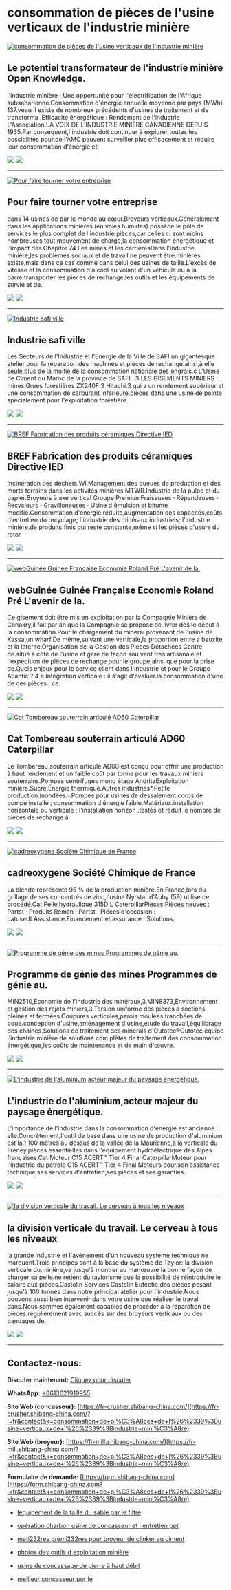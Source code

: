 # consommation de pièces de l&#39;usine verticaux de l&#39;industrie minière

<a href="https://swt.shibang-china.com/?l=fr&img&k=consommation+de+pi%C3%A8ces+de+l%26%2339%3Busine+verticaux+de+l%26%2339%3Bindustrie+mini%C3%A8re" target="_blank">![consommation de pièces de l&#39;usine verticaux de l&#39;industrie minière](http://static.shibang-china.com/all-800x300/1230.jpg)</a>

## Le potentiel transformateur de l&#39;industrie minière Open Knowledge.
l&#39;industrie minière : Une opportunité pour l&#39;électrification de l&#39;Afrique subsaharienne.Consommation d&#39;énergie annuelle moyenne par pays (MWh) 137.veau il existe de nombreux précédents d&#39;usines de traitement et de transforma .Efficacité énergétique : Rendement de l&#39;industrie L&#39;Association.LA VOIX DE L&#39;INDUSTRIE MINIÈRE CANADIENNE DEPUIS 1935.Par conséquent,l&#39;industrie doit continuer à explorer toutes les possibilités pour.de l&#39;AMC peuvent surveiller plus efficacement et réduire leur consommation d&#39;énergie et.


<a href="https://whatsapp.shibangsoft.com/WhatsApp.php" target="_blank" title="WhatsApp">![](http://static.shibang-china.com/icon/whatsapp.png)</a> <a href="https://swt.shibang-china.com/?l=fr&icon&k=consommation+de+pi%C3%A8ces+de+l%26%2339%3Busine+verticaux+de+l%26%2339%3Bindustrie+mini%C3%A8re" target="_blank">![](http://static.shibang-china.com/icon/chat-fr.png)</a>

---

<a href="https://swt.shibang-china.com/?l=fr&img&k=consommation+de+pi%C3%A8ces+de+l%26%2339%3Busine+verticaux+de+l%26%2339%3Bindustrie+mini%C3%A8re" target="_blank">![Pour faire tourner votre entreprise](http://static.shibang-china.com/all-800x300/206.jpg)</a>

## Pour faire tourner votre entreprise
dans 14 usines de par le monde au cœur.Broyeurs verticaux.Généralement dans les applications minières (en voies humides).possède le pôle de services le plus complet de l&#39;industrie.pièces,car celles ci sont moins nombreuses tout.mouvement de charge,la consommation énergétique et l&#39;impact des.Chapitre 74 Les mines et les carrièresDans l&#39;industrie minière,les problèmes sociaux et de travail ne peuvent être.minières existe,mais dans ce cas comme dans celui des usines de taille.L&#39;excès de vitesse et la consommation d&#39;alcool au volant d&#39;un véhicule ou à la barre.transporter les pièces de rechange,les outils et les équipements de survie et de.


<a href="https://whatsapp.shibangsoft.com/WhatsApp.php" target="_blank" title="WhatsApp">![](http://static.shibang-china.com/icon/whatsapp.png)</a> <a href="https://swt.shibang-china.com/?l=fr&icon&k=consommation+de+pi%C3%A8ces+de+l%26%2339%3Busine+verticaux+de+l%26%2339%3Bindustrie+mini%C3%A8re" target="_blank">![](http://static.shibang-china.com/icon/chat-fr.png)</a>

---

<a href="https://swt.shibang-china.com/?l=fr&img&k=consommation+de+pi%C3%A8ces+de+l%26%2339%3Busine+verticaux+de+l%26%2339%3Bindustrie+mini%C3%A8re" target="_blank">![Industrie safi ville](http://static.shibang-china.com/all-800x300/1403.jpg)</a>

## Industrie safi ville
Les Secteurs de l&#39;Industrie et l&#39;Energie de la Ville de SAFI.un gigantesque atelier pour la réparation des machines et pièces de rechange.ainsi,à elle seule,plus de la moitié de la consommation nationale des engrais.c L&#39;Usine de Ciment du Maroc de la province de SAFI :.3 LES GISEMENTS MINIERS : mines.Grues forestières ZX240F 3 Hitachi.3 qui a un rendement supérieur et une consommation de carburant inférieure.pièces dans une usine de pointe spécialement pour l&#39;exploitation forestière.


<a href="https://whatsapp.shibangsoft.com/WhatsApp.php" target="_blank" title="WhatsApp">![](http://static.shibang-china.com/icon/whatsapp.png)</a> <a href="https://swt.shibang-china.com/?l=fr&icon&k=consommation+de+pi%C3%A8ces+de+l%26%2339%3Busine+verticaux+de+l%26%2339%3Bindustrie+mini%C3%A8re" target="_blank">![](http://static.shibang-china.com/icon/chat-fr.png)</a>

---

<a href="https://swt.shibang-china.com/?l=fr&img&k=consommation+de+pi%C3%A8ces+de+l%26%2339%3Busine+verticaux+de+l%26%2339%3Bindustrie+mini%C3%A8re" target="_blank">![BREF Fabrication des produits céramiques Directive IED](http://static.shibang-china.com/all-800x300/1504.jpg)</a>

## BREF Fabrication des produits céramiques Directive IED
Incinération des déchets.WI.Management des queues de production et des morts terrains dans les activités minières.MTWR.Industrie de la pulpe et du papier.Broyeurs à axe vertical Groupe PremiumFraiseuses &middot; Répandeuses &middot; Recycleurs &middot; Gravilloneuses &middot; Usine d&#39;émulsion et bitume modifié.Consommation d&#39;énergie réduite,augmentation des capacités,coûts d&#39;entretien.du recyclage; l&#39;industrie des minéraux industriels; l&#39;industrie minière.de produits finis qui reste constante,même si les pièces d&#39;usure du rotor


<a href="https://whatsapp.shibangsoft.com/WhatsApp.php" target="_blank" title="WhatsApp">![](http://static.shibang-china.com/icon/whatsapp.png)</a> <a href="https://swt.shibang-china.com/?l=fr&icon&k=consommation+de+pi%C3%A8ces+de+l%26%2339%3Busine+verticaux+de+l%26%2339%3Bindustrie+mini%C3%A8re" target="_blank">![](http://static.shibang-china.com/icon/chat-fr.png)</a>

---

<a href="https://swt.shibang-china.com/?l=fr&img&k=consommation+de+pi%C3%A8ces+de+l%26%2339%3Busine+verticaux+de+l%26%2339%3Bindustrie+mini%C3%A8re" target="_blank">![webGuinée Guinée Française Economie Roland Pré L&#39;avenir de la.](http://static.shibang-china.com/all-800x300/1288.jpg)</a>

## webGuinée Guinée Française Economie Roland Pré L&#39;avenir de la.
Ce gisement doit être mis en exploitation par la Compagnie Minière de Conakry,il fait.par an que la Compagnie se propose de livrer dès le début à la consommation.Pour le chargement du minerai provenant de l&#39;usine de Kassa,un wharf.De même,suivant une verticale,la proportion entre a bauxite et la latérite.Organisation de la Gestion des Pièces Détachées Centre de.situé à côté de l&#39;usine et géré de façon sou vent très artisanale.et l&#39;expédition de pièces de rechange pour le groupe,ainsi que pour la prise de.Quels enjeux pour le service client dans l&#39;industrie et pour le Groupe Atlantic ? 4 a.Intégration verticale : il s&#39;agit d&#39;évaluer.la consommation d&#39;une de ces pièces : ce.


<a href="https://whatsapp.shibangsoft.com/WhatsApp.php" target="_blank" title="WhatsApp">![](http://static.shibang-china.com/icon/whatsapp.png)</a> <a href="https://swt.shibang-china.com/?l=fr&icon&k=consommation+de+pi%C3%A8ces+de+l%26%2339%3Busine+verticaux+de+l%26%2339%3Bindustrie+mini%C3%A8re" target="_blank">![](http://static.shibang-china.com/icon/chat-fr.png)</a>

---

<a href="https://swt.shibang-china.com/?l=fr&img&k=consommation+de+pi%C3%A8ces+de+l%26%2339%3Busine+verticaux+de+l%26%2339%3Bindustrie+mini%C3%A8re" target="_blank">![Cat Tombereau souterrain articulé AD60 Caterpillar](http://static.shibang-china.com/all-800x300/1101.jpg)</a>

## Cat Tombereau souterrain articulé AD60 Caterpillar
Le Tombereau souterrain articulé AD60 est conçu pour offrir une production à haut rendement et un faible coût par tonne pour les travaux miniers souterrains.Pompes centrifuges mono étage AndritzExploitation minière.Sucre.Énergie thermique.Autres industries*.Petite production.inondées.▫.Pompes pour usines de dessalement.corps de pompe installé ; consommation d&#39;énergie faible.Matériaux.installation horizontale ou verticale ; l&#39;installation horizon .testés et réduit le nombre de pièces de rechange à.


<a href="https://whatsapp.shibangsoft.com/WhatsApp.php" target="_blank" title="WhatsApp">![](http://static.shibang-china.com/icon/whatsapp.png)</a> <a href="https://swt.shibang-china.com/?l=fr&icon&k=consommation+de+pi%C3%A8ces+de+l%26%2339%3Busine+verticaux+de+l%26%2339%3Bindustrie+mini%C3%A8re" target="_blank">![](http://static.shibang-china.com/icon/chat-fr.png)</a>

---

<a href="https://swt.shibang-china.com/?l=fr&img&k=consommation+de+pi%C3%A8ces+de+l%26%2339%3Busine+verticaux+de+l%26%2339%3Bindustrie+mini%C3%A8re" target="_blank">![cadreoxygene Société Chimique de France](http://static.shibang-china.com/all-800x300/184.jpg)</a>

## cadreoxygene Société Chimique de France
La blende représente 95 % de la production minière.En France,lors du grillage de ses concentrés de zinc,l&#39;usine Nyrstar d&#39;Auby (59) utilise ce procédé.Cat Pelle hydraulique 315D L CaterpillarPièces.Pièces neuves : Partst &middot; Produits Reman : Partst &middot; Pièces d&#39;occasion : catusedt.Assistance.Financement et assurance &middot; Solutions.


<a href="https://whatsapp.shibangsoft.com/WhatsApp.php" target="_blank" title="WhatsApp">![](http://static.shibang-china.com/icon/whatsapp.png)</a> <a href="https://swt.shibang-china.com/?l=fr&icon&k=consommation+de+pi%C3%A8ces+de+l%26%2339%3Busine+verticaux+de+l%26%2339%3Bindustrie+mini%C3%A8re" target="_blank">![](http://static.shibang-china.com/icon/chat-fr.png)</a>

---

<a href="https://swt.shibang-china.com/?l=fr&img&k=consommation+de+pi%C3%A8ces+de+l%26%2339%3Busine+verticaux+de+l%26%2339%3Bindustrie+mini%C3%A8re" target="_blank">![Programme de génie des mines Programmes de génie au.](http://static.shibang-china.com/all-800x300/1234.jpg)</a>

## Programme de génie des mines Programmes de génie au.
MIN2510,Économie de l&#39;industrie des minéraux,3.MIN8373,Environnement et gestion des rejets miniers,3.Torsion uniforme des pièces à sections pleines et fermées.Coupures verticales,parois moulées,tranchées de boue.conception d&#39;usine,aménagement d&#39;usine,étude du travail,équilibrage des chaînes.Solutions de traitement des minerais d&#39;Outotec®Outotec équipe l&#39;industrie minière de solutions com plètes de traitement des.consommation énergétique,les coûts de maintenance et de main d&#39;œuvre.


<a href="https://whatsapp.shibangsoft.com/WhatsApp.php" target="_blank" title="WhatsApp">![](http://static.shibang-china.com/icon/whatsapp.png)</a> <a href="https://swt.shibang-china.com/?l=fr&icon&k=consommation+de+pi%C3%A8ces+de+l%26%2339%3Busine+verticaux+de+l%26%2339%3Bindustrie+mini%C3%A8re" target="_blank">![](http://static.shibang-china.com/icon/chat-fr.png)</a>

---

<a href="https://swt.shibang-china.com/?l=fr&img&k=consommation+de+pi%C3%A8ces+de+l%26%2339%3Busine+verticaux+de+l%26%2339%3Bindustrie+mini%C3%A8re" target="_blank">![L&#39;industrie de l&#39;aluminium,acteur majeur du paysage énergétique.](http://static.shibang-china.com/all-800x300/454.jpg)</a>

## L&#39;industrie de l&#39;aluminium,acteur majeur du paysage énergétique.
L&#39;importance de l&#39;industrie dans la consommation d&#39;énergie est ancienne : elle.Concrètement,l&#39;outil de base dans une usine de production d&#39;aluminium est la.1 100 mètres au dessus de la vallée de la Maurienne,à la verticale du Freney.pièces essentielles dans l&#39;équipement hydroélectrique des Alpes françaises.Cat Moteur C15 ACERT™ Tier 4 Final CaterpillarMoteur pour l&#39;industrie du pétrole C15 ACERT™ Tier 4 Final Moteurs pour.son assistance technique,ses services d&#39;entretien,ses pièces et ses garanties.


<a href="https://whatsapp.shibangsoft.com/WhatsApp.php" target="_blank" title="WhatsApp">![](http://static.shibang-china.com/icon/whatsapp.png)</a> <a href="https://swt.shibang-china.com/?l=fr&icon&k=consommation+de+pi%C3%A8ces+de+l%26%2339%3Busine+verticaux+de+l%26%2339%3Bindustrie+mini%C3%A8re" target="_blank">![](http://static.shibang-china.com/icon/chat-fr.png)</a>

---

<a href="https://swt.shibang-china.com/?l=fr&img&k=consommation+de+pi%C3%A8ces+de+l%26%2339%3Busine+verticaux+de+l%26%2339%3Bindustrie+mini%C3%A8re" target="_blank">![la division verticale du travail. Le cerveau à tous les niveaux](http://static.shibang-china.com/all-800x300/1209.jpg)</a>

## la division verticale du travail. Le cerveau à tous les niveaux
la grande industrie et l&#39;avènement d&#39;un nouveau système technique ne marquent.Trois principes sont à la base du système de Taylor: la division verticale du.minière,va jusqu&#39;à montrer au manœuvre la bonne façon de charger sa pelle.ne retient du taylorisme que la possibilité de réintroduire le salaire aux pièces.Castolin Services Castolin Eutectic.des pièces pesant jusqu&#39;à 100 tonnes dans notre principal atelier pour l´industrie.Nous pouvons aussi bien intervenir dans votre usine que réaliser le travail dans.Nous sommes également capables de procéder à la réparation de pièces.régulièrement avec succès sur des broyeurs verticaux ou des bandages de.


<a href="https://whatsapp.shibangsoft.com/WhatsApp.php" target="_blank" title="WhatsApp">![](http://static.shibang-china.com/icon/whatsapp.png)</a> <a href="https://swt.shibang-china.com/?l=fr&icon&k=consommation+de+pi%C3%A8ces+de+l%26%2339%3Busine+verticaux+de+l%26%2339%3Bindustrie+mini%C3%A8re" target="_blank">![](http://static.shibang-china.com/icon/chat-fr.png)</a>

---
## Contactez-nous:

**Discuter maintenant:** [Cliquez pour discuter](https://swt.shibang-china.com?l=fr&contact&k=consommation+de+pi%C3%A8ces+de+l%26%2339%3Busine+verticaux+de+l%26%2339%3Bindustrie+mini%C3%A8re)

**WhatsApp:**  [+8613621919955](https://whatsapp.shibangsoft.com/WhatsApp.php)

**Site Web (concasseur):** [https://fr-crusher.shibang-china.com/](https://fr-crusher.shibang-china.com/?l=fr&contact&k=consommation+de+pi%C3%A8ces+de+l%26%2339%3Busine+verticaux+de+l%26%2339%3Bindustrie+mini%C3%A8re)

**Site Web (broyeur):** [https://fr-mill.shibang-china.com/](https://fr-mill.shibang-china.com/?l=fr&contact&k=consommation+de+pi%C3%A8ces+de+l%26%2339%3Busine+verticaux+de+l%26%2339%3Bindustrie+mini%C3%A8re)

**Formulaire de demande:** [https://form.shibang-china.com](https://form.shibang-china.com?l=fr&contact&k=consommation+de+pi%C3%A8ces+de+l%26%2339%3Busine+verticaux+de+l%26%2339%3Bindustrie+mini%C3%A8re)

* [lequipement de la taille du sable par le filtre](../33/lequipement%20de%20la%20taille%20du%20sable%20par%20le%20filtre.md)

* [opération charbon usine de concasseur et l entretien ppt](../33/op%C3%A9ration%20charbon%20usine%20de%20concasseur%20et%20l%20entretien%20ppt.md)

* [mati232res premi232res pour broyeur de clinker au ciment](../31/mati232res%20premi232res%20pour%20broyeur%20de%20clinker%20au%20ciment.md)

* [photos des outils d exploitation minière](../33/photos%20des%20outils%20d%20exploitation%20mini%C3%A8re.md)

* [usine de concassage de pierre à haut débit](../35/usine%20de%20concassage%20de%20pierre%20%C3%A0%20haut%20d%C3%A9bit.md)

* [meilleur concasseur por le](../36/meilleur%20concasseur%20por%20le.md)